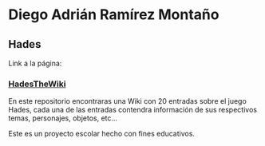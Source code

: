 # Diego Adrián Ramírez Montaño
## Hades

Link a la página:
### [HadesTheWiki]()

En este repositorio encontraras una Wiki con 20 entradas sobre el juego Hades, cada una de las entradas contendra información de sus respectivos temas, personajes, objetos, etc...

Este es un proyecto escolar hecho con fines educativos.


